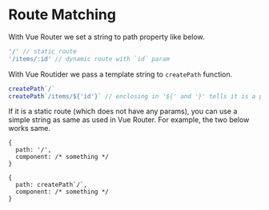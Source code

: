 # Route Matching

With Vue Router we set a string to path property like below.

```ts
'/' // static route
'/items/:id' // dynamic route with `id` param
```

With Vue Routider we pass a template string to `createPath` function.
```ts
createPath`/`
createPath`/items/${'id'}` // enclosing in '${' and '}' tells it is a param
```

If it is a static route (which does not have any params),
you can use a simple string as same as used in Vue Router.
For example, the two below works same.
```ts:l=2
{
  path: '/',
  component: /* something */
}
```
```ts:l=2
{
  path: createPath`/`,
  component: /* something */
}
```
